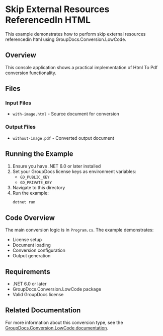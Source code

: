 # Skip External Resources ReferencedIn HTML

This example demonstrates how to perform skip external resources referencedin html using GroupDocs.Conversion.LowCode.

## Overview

This console application shows a practical implementation of Html To Pdf conversion functionality.

## Files

### Input Files
- `with-image.html` - Source document for conversion

### Output Files
- `without-image.pdf` - Converted output document

## Running the Example

1. Ensure you have .NET 6.0 or later installed
2. Set your GroupDocs license keys as environment variables:
   - `GD_PUBLIC_KEY`
   - `GD_PRIVATE_KEY`
3. Navigate to this directory
4. Run the example:
   ```bash
   dotnet run
   ```

## Code Overview

The main conversion logic is in `Program.cs`. The example demonstrates:
- License setup
- Document loading
- Conversion configuration
- Output generation

## Requirements

- .NET 6.0 or later
- GroupDocs.Conversion.LowCode package
- Valid GroupDocs license

## Related Documentation

For more information about this conversion type, see the [GroupDocs.Conversion.LowCode documentation](https://docs.groupdocs.net/conversion/developer-guide/using-html-to-pdf-converter/).
